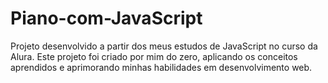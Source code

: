 # Piano-com-JavaScript
Projeto desenvolvido a partir dos meus estudos de JavaScript no curso da Alura. Este projeto foi criado por mim do zero, aplicando os conceitos aprendidos e aprimorando minhas habilidades em desenvolvimento web.
